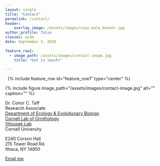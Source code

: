 ```yaml
---
layout: single
title: "Contact"
permalink: /contact/
header:
    overlay_image: /assets/images/coye_male_banner.jpg
author_profile: false
classes: wide
date: September 3, 2020
        
feature_row1:
  - image_path: /assets/images/contact-image.jpg
    title: "Get in touch!"
        
---
```


&nbsp;
{% include feature_row id="feature_row1" type="center" %}

{% include figure image_path="/assets/images/contact-image.jpg" alt="" caption="" %}

Dr. Conor C. Taff<br>
Research Associate<br>
[Department of Ecology & Evolutionary Biology][1]<br>
[Cornell Lab of Ornithology][2]<br>
[Vitousek Lab](https://www.vitousek.weebly.com)
<br>
Cornell University

E240 Corson Hall<br />
215 Tower Road Rd.<br />
Ithaca, NY 14850<br />

<a href="mailto:{{ 'cct63@cornell.edu' | encode_email }}" title="Email me">Email me</a>

[1]: https://ecologyandevolution.cornell.edu/
[2]: https://www.birds.cornell.edu
